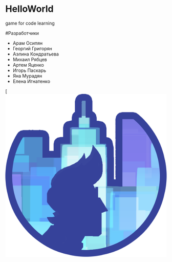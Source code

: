 # HelloWorld
game for code learning

#Разработчики 
- Арам Осипян
- Георгий Григорян
- Аэлина Кондратьева
- Михаил Рябцев
- Артем Яценко
- Игорь Паскарь
- Яна Мурадян
- Елена Игнатенко


[![N|Solid](https://github.com/Aram-Osipyan/HelloWorld/blob/master/ICON%20(1).png)
